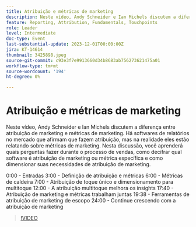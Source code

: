 ```yaml
---
title: Atribuição e métricas de marketing
description: Neste vídeo, Andy Schneider e Ian Michels discutem a diferença entre atribuição de marketing e métricas de marketing. Há softwares de relatórios no mercado que afirmam que fazem atribuição, mas na realidade eles estão relatando sobre métricas de marketing. Nesta discussão, você aprenderá quais perguntas fazer durante o processo de vendas, como decifrar qual software é atribuição de marketing ou métrica específica e como dimensionar suas necessidades de atribuição de marketing.
feature: Reporting, Attribution, Fundamentals, Touchpoints
role: Leader
level: Intermediate
doc-type: Event
last-substantial-update: 2023-12-01T00:00:00Z
jira: KT-14614
thumbnail: 3425898.jpeg
source-git-commit: c93e3f7e9913660d34b8683ab756273621475a01
workflow-type: tm+mt
source-wordcount: '194'
ht-degree: 0%

---
```



# Atribuição e métricas de marketing

Neste vídeo, Andy Schneider e Ian Michels discutem a diferença entre atribuição de marketing e métricas de marketing. Há softwares de relatórios no mercado que afirmam que fazem atribuição, mas na realidade eles estão relatando sobre métricas de marketing. Nesta discussão, você aprenderá quais perguntas fazer durante o processo de vendas, como decifrar qual software é atribuição de marketing ou métrica específica e como dimensionar suas necessidades de atribuição de marketing.

0:00 - Entradas 3:00 - Definição de atribuição e métricas 6:00 - Métricas de caldeira 7:00 - Atribuição de toque único e dimensionamento para multitoque 12:00 - A atribuição multitoque melhora os insights 17:40 - Atribuição de marketing e métricas trabalham juntas 19:38 - Ferramentas de atribuição de marketing de escopo 24:00 - Continue crescendo com a atribuição de marketing

>[!VIDEO](https://video.tv.adobe.com/v/3425898/?learn=on)